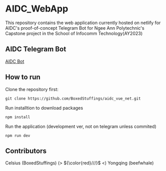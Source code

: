 # AIDC_WebApp
This repository contains the web application currently hosted on netlify for AIDC's proof-of-concept
Telegram Bot for Ngee Ann Polytechnic's Capstone project in the School of Infocomm Technology(AY2023)

## AIDC Telegram Bot
[AIDC Bot](https://t.me/aidctestwebappbot/aidctest)

## How to run
Clone the repository first:

```git clone https://github.com/BoxedStuffings/aidc_vue_net.git```

Run installtion to download packages 

```npm install```

Run the application (development ver, not on telegram unless commited)

```npm run dev```

## Contributors
Celsius (BoxedStuffings) (> ${\color{red}///}$ <)
Yongqing (beefwhale)
